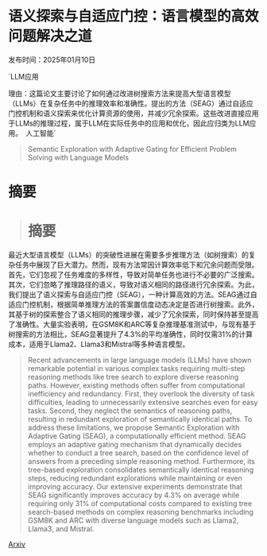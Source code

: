 # 语义探索与自适应门控：语言模型的高效问题解决之道

发布时间：2025年01月10日

`LLM应用

理由：这篇论文主要讨论了如何通过改进树搜索方法来提高大型语言模型（LLMs）在复杂任务中的推理效率和准确性。提出的方法（SEAG）通过自适应门控机制和语义探索来优化计算资源的使用，并减少冗余探索。这些改进直接应用于LLMs的推理过程，属于LLM在实际任务中的应用和优化，因此应归类为LLM应用。` `人工智能`

> Semantic Exploration with Adaptive Gating for Efficient Problem Solving with Language Models

# 摘要

> # 摘要
最近大型语言模型（LLMs）的突破性进展在需要多步推理方法（如树搜索）的复杂任务中展现了巨大潜力。然而，现有方法常因计算效率低下和冗余问题而受限。首先，它们忽视了任务难度的多样性，导致对简单任务也进行不必要的广泛搜索。其次，它们忽略了推理路径的语义，导致对语义相同的路径进行冗余探索。为此，我们提出了语义探索与自适应门控（SEAG），一种计算高效的方法。SEAG通过自适应门控机制，根据简单推理方法的答案置信度动态决定是否进行树搜索。此外，其基于树的探索整合了语义相同的推理步骤，减少了冗余探索，同时保持甚至提高了准确性。大量实验表明，在GSM8K和ARC等复杂推理基准测试中，与现有基于树搜索的方法相比，SEAG显著提升了4.3%的平均准确性，同时仅需31%的计算成本，适用于Llama2、Llama3和Mistral等多种语言模型。

> Recent advancements in large language models (LLMs) have shown remarkable potential in various complex tasks requiring multi-step reasoning methods like tree search to explore diverse reasoning paths. However, existing methods often suffer from computational inefficiency and redundancy. First, they overlook the diversity of task difficulties, leading to unnecessarily extensive searches even for easy tasks. Second, they neglect the semantics of reasoning paths, resulting in redundant exploration of semantically identical paths. To address these limitations, we propose Semantic Exploration with Adaptive Gating (SEAG), a computationally efficient method. SEAG employs an adaptive gating mechanism that dynamically decides whether to conduct a tree search, based on the confidence level of answers from a preceding simple reasoning method. Furthermore, its tree-based exploration consolidates semantically identical reasoning steps, reducing redundant explorations while maintaining or even improving accuracy. Our extensive experiments demonstrate that SEAG significantly improves accuracy by 4.3% on average while requiring only 31% of computational costs compared to existing tree search-based methods on complex reasoning benchmarks including GSM8K and ARC with diverse language models such as Llama2, Llama3, and Mistral.

[Arxiv](https://arxiv.org/abs/2501.05752)